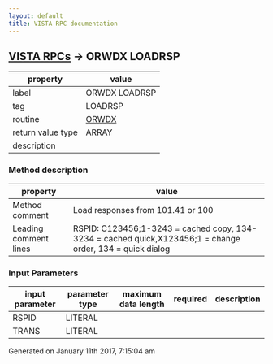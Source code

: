 ```yaml
---
layout: default
title: VISTA RPC documentation
---
```




## [VISTA RPCs](TableOfContent.md) &#8594; ORWDX LOADRSP 

 property | value 
--- | --- 
 label | ORWDX LOADRSP
 tag | LOADRSP
 routine | [ORWDX](http://code.osehra.org/dox/Routine_ORWDX_source.html)
 return value type | ARRAY
 description | 


### Method description

 property | value 
--- | --- 
 Method comment | Load responses from 101.41 or 100
 Leading comment lines | RSPID:  C123456;1-3243 = cached copy,   134-3234 = cached quick,X123456;1      = change order,  134      = quick dialog

### Input Parameters

| input parameter | parameter type | maximum data length | required | description | 
| --- | --- | --- | --- | --- | 
| RSPID | LITERAL |  |  |  | 
| TRANS | LITERAL |  |  |  | 




 Generated on January 11th 2017, 7:15:04 am